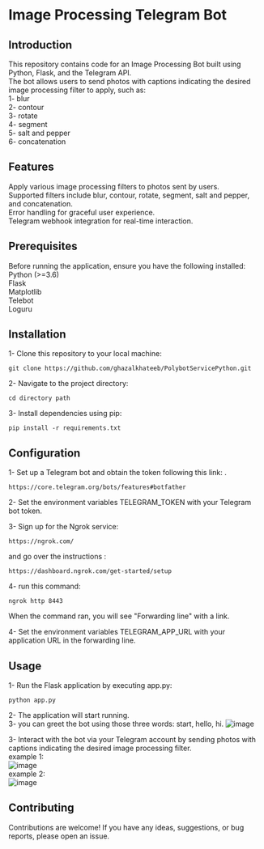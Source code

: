 # Image Processing Telegram Bot <br />

## Introduction
This repository contains code for an Image Processing Bot built using Python, Flask, and the Telegram API.<br />
The bot allows users to send photos with captions indicating the desired image processing filter to apply, such as: <br />
1- blur <br />
2- contour  <br />
3- rotate <br />
4- segment <br />
5- salt and pepper  <br />
6- concatenation <br />

## Features
Apply various image processing filters to photos sent by users. <br />
Supported filters include blur, contour, rotate, segment, salt and pepper, and concatenation. <br />
Error handling for graceful user experience. <br />
Telegram webhook integration for real-time interaction. <br />

## Prerequisites
Before running the application, ensure you have the following installed:  <br />
Python (>=3.6)  <br />
Flask  <br />
Matplotlib  <br />
Telebot  <br />
Loguru  <br />

## Installation
1- Clone this repository to your local machine: <br />
```
git clone https://github.com/ghazalkhateeb/PolybotServicePython.git
```
2- Navigate to the project directory: <br />
```
cd directory path
```
3- Install dependencies using pip: <br />
```
pip install -r requirements.txt
```
## Configuration <br />
1- Set up a Telegram bot and obtain the token following this link: . <br />
   ```
   https://core.telegram.org/bots/features#botfather
   ```
2- Set the environment variables TELEGRAM_TOKEN with your Telegram bot token. <br />

3- Sign up for the Ngrok service:  
   ```
   https://ngrok.com/ 
   ```
   and go over the instructions : <br />
    
    https://dashboard.ngrok.com/get-started/setup 
    
4- run this command: <br />
   ```
   ngrok http 8443
   ```
   When the command ran, you will see "Forwarding line" with a link.  <br />
  
4- Set the environment variables TELEGRAM_APP_URL with your application URL in the forwarding line. <br /> 

## Usage  <br />
1- Run the Flask application by executing app.py: 
```
python app.py
```
2- The application will start running.  <br /> 
3- you can greet the bot using those three words:
   start, hello, hi.
![image](https://github.com/ghazalkhateeb/PolybotServicePython/assets/99688953/ef60df31-a8a5-4cb1-95b4-c442be2185b1)

3- Interact with the bot via your Telegram account by sending photos with captions indicating the desired image processing filter. <br />
example 1: <br />
![image](https://github.com/ghazalkhateeb/PolybotServicePython/assets/99688953/8e3d9757-cb14-46a9-ae84-7827648ef2c4)  <br />
example 2: <br /> 
![image](https://github.com/ghazalkhateeb/PolybotServicePython/assets/99688953/807a44a6-90a3-40fa-9d4c-ce75c8a465e2)  <br />

## Contributing
Contributions are welcome! If you have any ideas, suggestions, or bug reports, please open an issue.








